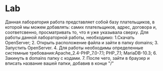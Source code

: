 # Lab
Данная лаборатория работа представляет собой базу плательщиков, в которой мы можем добавлять: самих плательщиков, адрес, договора и, соответсвенно, просматривать то, что я уже указывала сверху.
Для работы данной лабораторной работы, необходимо:
1.Скачать OpenServer;
2. Открыть расположение файла и зайти в папку domains;
3. Запустить OpenServer.
4. Для работы необходимы определенные системные требования:Apache_2.4-PHP_7.0-7.1; PHP_7.1; MariaDB-10.3;
6. Закинуть в domains папку с кодами.
7. После чего, зайти в браузер и вписать название вашей папки, добавив в конце "/"

